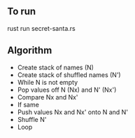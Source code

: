 To run
---

rust run secret-santa.rs

Algorithm
---

* Create stack of names (N)
* Create stack of shuffled names (N')
* While N is not empty
 * Pop values off N (Nx) and N' (Nx')
 * Compare Nx and Nx'
  * If same
  * Push values Nx and Nx' onto N and N'
  * Shuffle N'
  * Loop 
